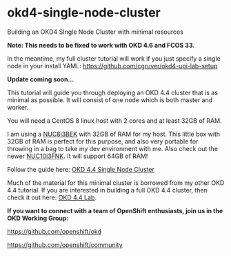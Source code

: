 # okd4-single-node-cluster
Building an OKD4 SIngle Node Cluster with minimal resources

__Note: This needs to be fixed to work with OKD 4.6 and FCOS 33.__   

In the meantime, my full cluster tutorial will work if you just specify a single node in your install YAML:  https://github.com/cgruver/okd4-upi-lab-setup

__Update coming soon...__

This tutorial will guide you through deploying an OKD 4.4 cluster that is as minimal as possible.  It will consist of one node which is both master and worker.

You will need a CentOS 8 linux host with 2 cores and at least 32GB of RAM.

I am using a [NUC8i3BEK](https://ark.intel.com/content/www/us/en/ark/products/126149/intel-nuc-kit-nuc8i3bek.html) with 32GB of RAM for my host. This little box with 32GB of RAM is perfect for this purpose, and also very portable for throwing in a bag to take my dev environment with me.  Also check out the newer [NUC10i3FNK](https://ark.intel.com/content/www/us/en/ark/products/195503/intel-nuc-10-performance-kit-nuc10i3fnk.html).  It will support 64GB of RAM!

Follow the guide here: [OKD 4.4 Single Node Cluster](https://cgruver.github.io/okd4-single-node-cluster/)

Much of the material for this minimal cluster is borrowed from my other OKD 4.4 tutorial.  If you are interested in building a full OKD 4.4 cluster, then check it out here: [OKD 4.4 Lab](https://cgruver.github.io/okd4-upi-lab-setup/).

__If you want to connect with a team of OpenShift enthusiasts, join us in the OKD Working Group:__

https://github.com/openshift/okd

https://github.com/openshift/community

